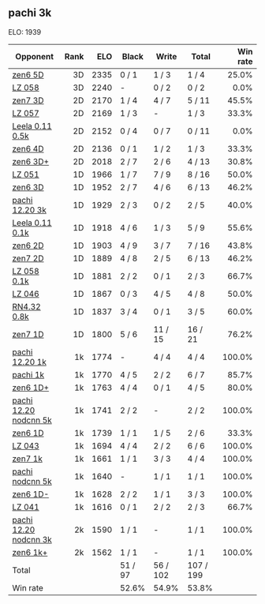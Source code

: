 ## pachi 3k ##

ELO: 1939

Opponent | Rank | ELO | Black | Write | Total | Win rate
---------|-----:|----:|-------|-------|-------|-------:
[zen6 5D](zen6%205D.md) | 3D | 2335 | 0 / 1 | 1 / 3 | 1 / 4 | 25.0%
[LZ 058](LZ%20058.md) | 3D | 2240 | - | 0 / 2 | 0 / 2 | 0.0%
[zen7 3D](zen7%203D.md) | 2D | 2170 | 1 / 4 | 4 / 7 | 5 / 11 | 45.5%
[LZ 057](LZ%20057.md) | 2D | 2169 | 1 / 3 | - | 1 / 3 | 33.3%
[Leela 0.11 0.5k](Leela%200.11%200.5k.md) | 2D | 2152 | 0 / 4 | 0 / 7 | 0 / 11 | 0.0%
[zen6 4D](zen6%204D.md) | 2D | 2136 | 0 / 1 | 1 / 2 | 1 / 3 | 33.3%
[zen6 3D+](zen6%203D+.md) | 2D | 2018 | 2 / 7 | 2 / 6 | 4 / 13 | 30.8%
[LZ 051](LZ%20051.md) | 1D | 1966 | 1 / 7 | 7 / 9 | 8 / 16 | 50.0%
[zen6 3D](zen6%203D.md) | 1D | 1952 | 2 / 7 | 4 / 6 | 6 / 13 | 46.2%
[pachi 12.20 3k](pachi%2012.20%203k.md) | 1D | 1929 | 2 / 3 | 0 / 2 | 2 / 5 | 40.0%
[Leela 0.11 0.1k](Leela%200.11%200.1k.md) | 1D | 1918 | 4 / 6 | 1 / 3 | 5 / 9 | 55.6%
[zen6 2D](zen6%202D.md) | 1D | 1903 | 4 / 9 | 3 / 7 | 7 / 16 | 43.8%
[zen7 2D](zen7%202D.md) | 1D | 1889 | 4 / 8 | 2 / 5 | 6 / 13 | 46.2%
[LZ 058 0.1k](LZ%20058%200.1k.md) | 1D | 1881 | 2 / 2 | 0 / 1 | 2 / 3 | 66.7%
[LZ 046](LZ%20046.md) | 1D | 1867 | 0 / 3 | 4 / 5 | 4 / 8 | 50.0%
[RN4.32 0.8k](RN4.32%200.8k.md) | 1D | 1837 | 3 / 4 | 0 / 1 | 3 / 5 | 60.0%
[zen7 1D](zen7%201D.md) | 1D | 1800 | 5 / 6 | 11 / 15 | 16 / 21 | 76.2%
[pachi 12.20 1k](pachi%2012.20%201k.md) | 1k | 1774 | - | 4 / 4 | 4 / 4 | 100.0%
[pachi 1k](pachi%201k.md) | 1k | 1770 | 4 / 5 | 2 / 2 | 6 / 7 | 85.7%
[zen6 1D+](zen6%201D+.md) | 1k | 1763 | 4 / 4 | 0 / 1 | 4 / 5 | 80.0%
[pachi 12.20 nodcnn 5k](pachi%2012.20%20nodcnn%205k.md) | 1k | 1741 | 2 / 2 | - | 2 / 2 | 100.0%
[zen6 1D](zen6%201D.md) | 1k | 1739 | 1 / 1 | 1 / 5 | 2 / 6 | 33.3%
[LZ 043](LZ%20043.md) | 1k | 1694 | 4 / 4 | 2 / 2 | 6 / 6 | 100.0%
[zen7 1k](zen7%201k.md) | 1k | 1661 | 1 / 1 | 3 / 3 | 4 / 4 | 100.0%
[pachi nodcnn 5k](pachi%20nodcnn%205k.md) | 1k | 1640 | - | 1 / 1 | 1 / 1 | 100.0%
[zen6 1D-](zen6%201D-.md) | 1k | 1628 | 2 / 2 | 1 / 1 | 3 / 3 | 100.0%
[LZ 041](LZ%20041.md) | 1k | 1616 | 0 / 1 | 2 / 2 | 2 / 3 | 66.7%
[pachi 12.20 nodcnn 3k](pachi%2012.20%20nodcnn%203k.md) | 2k | 1590 | 1 / 1 | - | 1 / 1 | 100.0%
[zen6 1k+](zen6%201k+.md) | 2k | 1562 | 1 / 1 | - | 1 / 1 | 100.0%
Total | | | 51 / 97 | 56 / 102 | 107 / 199 | 
Win rate| | | 52.6% | 54.9% | 53.8% | 
